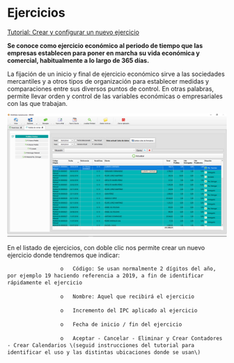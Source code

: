 # Ejercicios

[Tutorial: Crear y configurar un nuevo ejercicio](https://winmotor.gitbook.io/project/tutoriales/ejercicio-crear-y-configurar-un-nuevo-ejercicio)

**Se conoce como ejercicio económico al periodo de tiempo que las empresas establecen para poner en marcha su vida económica y comercial, habitualmente a lo largo de 365 días.**

La fijación de un inicio y final de ejercicio económico sirve a las sociedades mercantiles y a otros tipos de organización para establecer medidas y comparaciones entre sus diversos puntos de control. En otras palabras, permite llevar orden y control de las variables económicas o empresariales con las que trabajan.

![](../../.gitbook/assets/image%20%28322%29.png)

En el listado de ejercicios, con doble clic nos permite crear un nuevo ejercicio donde tendremos que indicar:

                     o   Código: Se usan normalmente 2 dígitos del año, por ejemplo 19 haciendo referencia a 2019, a fin de identificar rápidamente el ejercicio

                     o   Nombre: Aquel que recibirá el ejercicio

                     o   Incremento del IPC aplicado al ejercicio

                     o   Fecha de inicio / fin del ejercicio

                     o   Aceptar - Cancelar - Eliminar y Crear Contadores - Crear Calendarios \(seguid instrucciones del tutorial para identificar el uso y las distintas ubicaciones donde se usan\)



 

